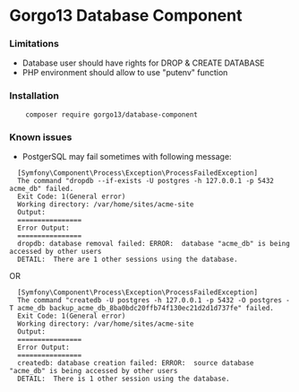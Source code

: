 # Gorgo13 Database Component

### Limitations
- Database user should have rights for DROP & CREATE DATABASE
- PHP environment should allow to use "putenv" function

### Installation

```
    composer require gorgo13/database-component
```

### Known issues

- PostgerSQL may fail sometimes with following message:
```
  [Symfony\Component\Process\Exception\ProcessFailedException]
  The command "dropdb --if-exists -U postgres -h 127.0.0.1 -p 5432 acme_db" failed.
  Exit Code: 1(General error)
  Working directory: /var/home/sites/acme-site
  Output:
  ================
  Error Output:
  ================
  dropdb: database removal failed: ERROR:  database "acme_db" is being accessed by other users
  DETAIL:  There are 1 other sessions using the database.
```
OR
```
  [Symfony\Component\Process\Exception\ProcessFailedException]
  The command "createdb -U postgres -h 127.0.0.1 -p 5432 -O postgres -T acme_db backup_acme_db_8ba0bdc20ffb74f130ec21d2d1d737fe" failed.
  Exit Code: 1(General error)
  Working directory: /var/home/sites/acme-site
  Output:
  ================
  Error Output:
  ================
  createdb: database creation failed: ERROR:  source database "acme_db" is being accessed by other users
  DETAIL:  There is 1 other session using the database.
```
